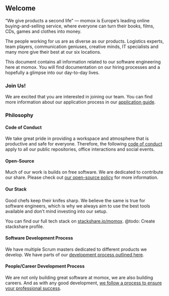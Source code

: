 ## Welcome

“We give products a second life” — momox is Europe’s leading online buying-and-selling
service, where everyone can turn their books, films, CDs, games and clothes into money.

The people working for us are as diverse as our products. Logistics experts,
team players, communication geniuses, creative minds, IT specialists and many more give
their best at our six locations.

This document contains all information related to our software engineering here at
momox. You will find documentation on our hiring processes and a hopefully a glimpse
into our day-to-day lives.

### Join Us!

We are excited that you are interested in joining our team.  You can find more
information about our application process in our [application guide](apply.md).

### Philosophy

#### Code of Conduct

We take great pride in providing a workspace and atmosphere that is productive and safe
for everyone. Therefore, the following [code of conduct](CODE_OF_CONDUCT.md) apply to
all our public repositories, office interactions and social events.

#### Open-Source

Much of our work is builds on free software. We are dedicated to contribute our share.
Please check out [our open-source policy](open-source.md) for more information.

#### Our Stack

Good chefs keep their knifes sharp. We believe the same is true for software engineers,
which is why we always aim to use the best tools available and don't mind investing into
our setup.

You can find our full tech stack on [stackshare.io/momox](https://stackshare.io/momox).
@todo: Create stackshare profile.

#### Software Development Process

We have multiple Scrum masters dedicated to different products we develop. We have parts of our
[development process outlined here](development_process.md).

#### People/Career Development Process

We are not only building great software at momox, we are also building careers. And as
with any good development,
[we follow a process to ensure your professional success](people_development.md).
